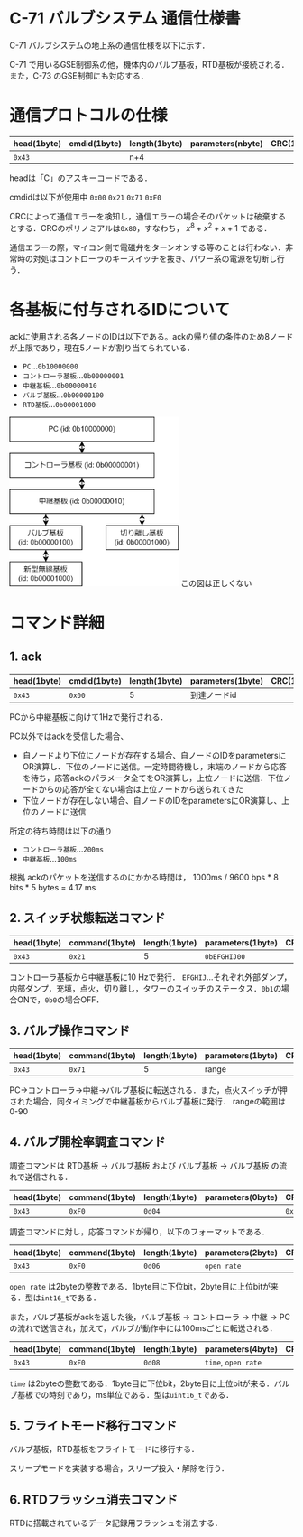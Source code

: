 # C-71 バルブシステム 通信仕様書

C-71 バルブシステムの地上系の通信仕様を以下に示す．

C-71 で用いるGSE制御系の他，機体内のバルブ基板，RTD基板が接続される．また，C-73 のGSE制御にも対応する．

# 通信プロトコルの仕様
| head(1byte) | cmdid(1byte) | length(1byte)    | parameters(nbyte) | CRC(1byte)    |
|-------------|--------------|------------------|-------------------|---------------|
| `0x43`      |              | n+4              |                   |               |

headは「C」のアスキーコードである．

cmdidは以下が使用中 `0x00` `0x21` `0x71` `0xF0`

CRCによって通信エラーを検知し，通信エラーの場合そのパケットは破棄するとする．CRCのポリノミアルは`0x80`，すなわち， $x^8 + x^2 + x + 1$ である．

通信エラーの際，マイコン側で電磁弁をターンオンする等のことは行わない．非常時の対処はコントローラのキースイッチを抜き、パワー系の電源を切断し行う．

# 各基板に付与されるIDについて
ackに使用される各ノードのIDは以下である。ackの帰り値の条件のため8ノードが上限であり，現在5ノードが割り当てられている．
 - `PC`...`0b10000000`
 - `コントローラ基板`...`0b00000001`
 - `中継基板`...`0b00000010`
 - `バルブ基板`...`0b00000100`
 - `RTD基板`...`0b00001000`

 <img src="figures/communication_nodes.drawio.png" width="300">
 この図は正しくない

# コマンド詳細

## 1. ack
| head(1byte) | cmdid(1byte) | length(1byte)    | parameters(1byte) | CRC(1byte)    |
|-------------|--------------|------------------|-------------------|---------------|
| `0x43`      | `0x00`       | 5                | 到達ノードid       |               |

PCから中継基板に向けて1Hzで発行される．

PC以外ではackを受信した場合、
 - 自ノードより下位にノードが存在する場合、自ノードのIDをparametersにOR演算し、下位のノードに送信。一定時間待機し，末端のノードから応答を待ち，応答ackのパラメータ全てをOR演算し，上位ノードに送信．下位ノードからの応答が全てない場合は上位ノードから送られてきた
 - 下位ノードが存在しない場合、自ノードのIDをparametersにOR演算し、上位のノードに送信

所定の待ち時間は以下の通り
 - `コントローラ基板`...`200ms`
 - `中継基板`...`100ms`

 根拠
 ackのパケットを送信するのにかかる時間は，
 1000ms / 9600 bps * 8 bits * 5 bytes  = 4.17 ms

## 2. スイッチ状態転送コマンド
| head(1byte) | command(1byte) | length(1byte)    | parameters(1byte) | CRC(1byte)    |
|-------------|----------------|------------------|-------------------|---------------|
| `0x43`      | `0x21`         | 5                |  `0bEFGHIJ00`     |               |

コントローラ基板から中継基板に10 Hzで発行．
`EFGHIJ`...それぞれ外部ダンプ，内部ダンプ，充填，点火，切り離し，タワーのスイッチのステータス．`0b1`の場合ONで，`0b0`の場合OFF．

## 3. バルブ操作コマンド
| head(1byte) | command(1byte) | length(1byte)    | parameters(1byte) | CRC(1byte)    |
|-------------|----------------|------------------|-------------------|---------------|
| `0x43`      | `0x71`         | 5                |  range            |               |

PC→コントローラ→中継→バルブ基板に転送される．また，点火スイッチが押された場合，同タイミングで中継基板からバルブ基板に発行．
rangeの範囲は0-90

## 4. バルブ開栓率調査コマンド
調査コマンドは RTD基板 → バルブ基板 および バルブ基板 → バルブ基板 の流れで送信される．

| head(1byte) | command(1byte) | length(1byte)    | parameters(0byte) | CRC(1byte)    |
|-------------|----------------|------------------|-------------------|---------------|
| `0x43`      | `0xF0`         | `0d04`           |                   |  `0x33`       |

調査コマンドに対し，応答コマンドが帰り，以下のフォーマットである．

| head(1byte) | command(1byte) | length(1byte)    | parameters(2byte) | CRC(1byte)    |
|-------------|----------------|------------------|-------------------|---------------|
| `0x43`      | `0xF0`         | `0d06`           |  `open rate`      |               |

`open rate` は2byteの整数である．1byte目に下位bit，2byte目に上位bitが来る．型は`int16_t`である．

また，バルブ基板がackを返した後，バルブ基板 → コントローラ → 中継 → PC の流れで送信され，加えて，バルブが動作中には100msごとに転送される．

| head(1byte) | command(1byte) | length(1byte)    | parameters(4byte)   | CRC(1byte)    |
|-------------|----------------|------------------|---------------------|---------------|
| `0x43`      | `0xF0`         | `0d08`           | `time`, `open rate` |               |

`time` は2byteの整数である．1byte目に下位bit，2byte目に上位bitが来る．バルブ基板での時刻であり，ms単位である．型は`uint16_t`である．

## 5. フライトモード移行コマンド

バルブ基板，RTD基板をフライトモードに移行する．

スリープモードを実装する場合，スリープ投入・解除を行う．

## 6. RTDフラッシュ消去コマンド

RTDに搭載されているデータ記録用フラッシュを消去する．
